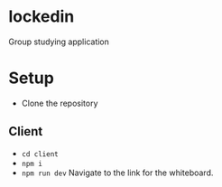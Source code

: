 # lockedin
Group studying application

# Setup
- Clone the repository

## Client
- `cd client`
- `npm i`
- `npm run dev`
Navigate to the link for the whiteboard.


